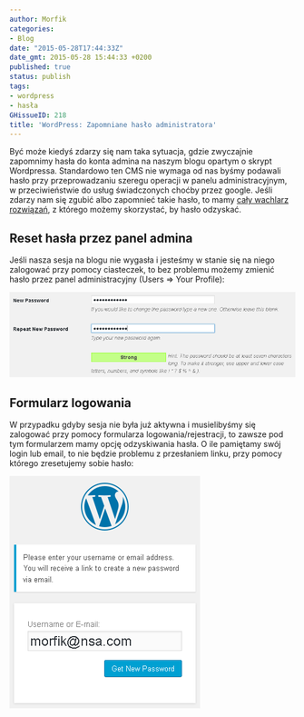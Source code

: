```yaml
---
author: Morfik
categories:
- Blog
date: "2015-05-28T17:44:33Z"
date_gmt: 2015-05-28 15:44:33 +0200
published: true
status: publish
tags:
- wordpress
- hasła
GHissueID: 218
title: 'WordPress: Zapomniane hasło administratora'
---
```


Być może kiedyś zdarzy się nam taka sytuacja, gdzie zwyczajnie zapomnimy hasła do konta admina na
naszym blogu opartym o skrypt Wordpressa. Standardowo ten CMS nie wymaga od nas byśmy podawali hasło
przy przeprowadzaniu szeregu operacji w panelu administracyjnym, w przeciwieństwie do usług
świadczonych choćby przez google. Jeśli zdarzy nam się zgubić albo zapomnieć takie hasło, to mamy
[cały wachlarz rozwiązań](https://codex.wordpress.org/Resetting_Your_Password), z którego możemy
skorzystać, by hasło odzyskać.

<!--more-->
## Reset hasła przez panel admina

Jeśli nasza sesja na blogu nie wygasła i jesteśmy w stanie się na niego zalogować przy pomocy
ciasteczek, to bez problemu możemy zmienić hasło przez panel administracyjny (Users => Your
Profile):

![](/img/2015/05/1.zmiana-hasla-przez-panel-admina.png#huge)

## Formularz logowania

W przypadku gdyby sesja nie była już aktywna i musielibyśmy się zalogować przy pomocy formularza
logowania/rejestracji, to zawsze pod tym formularzem mamy opcję odzyskiwania hasła. O ile pamiętamy
swój login lub email, to nie będzie problemu z przesłaniem linku, przy pomocy którego zresetujemy
sobie hasło:

![](/img/2015/05/2.zmiana-hasla-przez-email.png#small)
